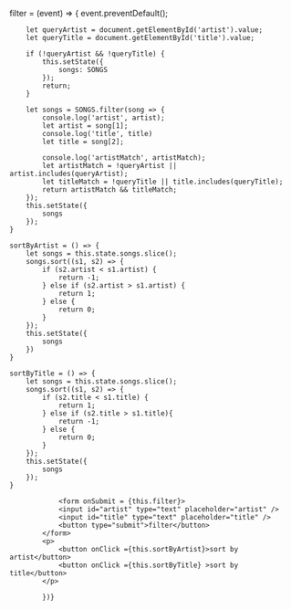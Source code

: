 filter = (event) => {
        event.preventDefault();

        let queryArtist = document.getElementById('artist').value;
        let queryTitle = document.getElementById('title').value;

        if (!queryArtist && !queryTitle) {
            this.setState({
                songs: SONGS
            });
            return;
        }

        let songs = SONGS.filter(song => {
            console.log('artist', artist);
            let artist = song[1];
            console.log('title', title)
            let title = song[2];

            console.log('artistMatch', artistMatch);
            let artistMatch = !queryArtist || artist.includes(queryArtist);
            let titleMatch = !queryTitle || title.includes(queryTitle);
            return artistMatch && titleMatch;
        });
        this.setState({
            songs
        });
    }

    sortByArtist = () => {
        let songs = this.state.songs.slice();
        songs.sort((s1, s2) => {
            if (s2.artist < s1.artist) {
                return -1;
            } else if (s2.artist > s1.artist) {
                return 1;
            } else {
                return 0;
            }
        });
        this.setState({
            songs
        })
    }

    sortByTitle = () => {
        let songs = this.state.songs.slice();
        songs.sort((s1, s2) => {
            if (s2.title < s1.title) {
                return 1;
            } else if (s2.title > s1.title){
                return -1;
            } else {
                return 0;
            }
        });
        this.setState({
            songs
        });
    }

                <form onSubmit = {this.filter}>
                <input id="artist" type="text" placeholder="artist" />
                <input id="title" type="text" placeholder="title" />
                <button type="submit">filter</button>
            </form>
            <p>
                <button onClick ={this.sortByArtist}>sort by artist</button>
                <button onClick ={this.sortByTitle} >sort by title</button>
            </p> 

            })} 